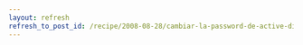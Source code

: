 ```yaml
---
layout: refresh
refresh_to_post_id: /recipe/2008-08-28/cambiar-la-password-de-active-directory-desde-gnu
---
```

